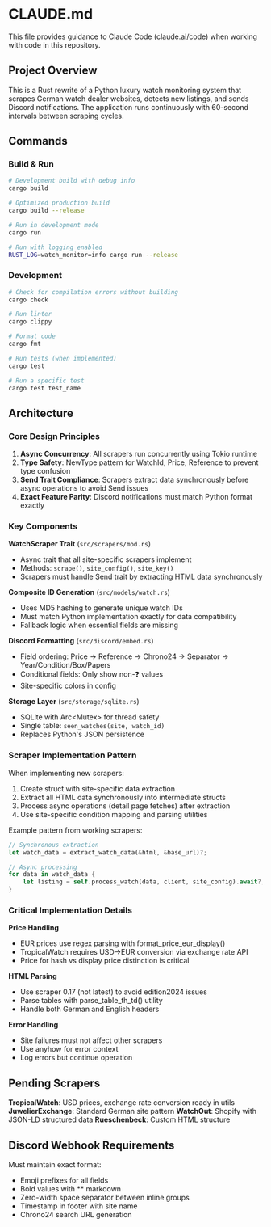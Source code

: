 # CLAUDE.md

This file provides guidance to Claude Code (claude.ai/code) when working with code in this repository.

## Project Overview

This is a Rust rewrite of a Python luxury watch monitoring system that scrapes German watch dealer websites, detects new listings, and sends Discord notifications. The application runs continuously with 60-second intervals between scraping cycles.

## Commands

### Build & Run
```bash
# Development build with debug info
cargo build

# Optimized production build
cargo build --release

# Run in development mode
cargo run

# Run with logging enabled
RUST_LOG=watch_monitor=info cargo run --release
```

### Development
```bash
# Check for compilation errors without building
cargo check

# Run linter
cargo clippy

# Format code
cargo fmt

# Run tests (when implemented)
cargo test

# Run a specific test
cargo test test_name
```

## Architecture

### Core Design Principles
1. **Async Concurrency**: All scrapers run concurrently using Tokio runtime
2. **Type Safety**: NewType pattern for WatchId, Price, Reference to prevent type confusion
3. **Send Trait Compliance**: Scrapers extract data synchronously before async operations to avoid Send issues
4. **Exact Feature Parity**: Discord notifications must match Python format exactly

### Key Components

**WatchScraper Trait** (`src/scrapers/mod.rs`)
- Async trait that all site-specific scrapers implement
- Methods: `scrape()`, `site_config()`, `site_key()`
- Scrapers must handle Send trait by extracting HTML data synchronously

**Composite ID Generation** (`src/models/watch.rs`)
- Uses MD5 hashing to generate unique watch IDs
- Must match Python implementation exactly for data compatibility
- Fallback logic when essential fields are missing

**Discord Formatting** (`src/discord/embed.rs`)
- Field ordering: Price → Reference → Chrono24 → Separator → Year/Condition/Box/Papers
- Conditional fields: Only show non-❓ values
- Site-specific colors in config

**Storage Layer** (`src/storage/sqlite.rs`)
- SQLite with Arc<Mutex<Connection>> for thread safety
- Single table: `seen_watches(site, watch_id)`
- Replaces Python's JSON persistence

### Scraper Implementation Pattern

When implementing new scrapers:

1. Create struct with site-specific data extraction
2. Extract all HTML data synchronously into intermediate structs
3. Process async operations (detail page fetches) after extraction
4. Use site-specific condition mapping and parsing utilities

Example pattern from working scrapers:
```rust
// Synchronous extraction
let watch_data = extract_watch_data(&html, &base_url)?;

// Async processing
for data in watch_data {
    let listing = self.process_watch(data, client, site_config).await?;
}
```

### Critical Implementation Details

**Price Handling**
- EUR prices use regex parsing with format_price_eur_display()
- TropicalWatch requires USD→EUR conversion via exchange rate API
- Price for hash vs display price distinction is critical

**HTML Parsing**
- Use scraper 0.17 (not latest) to avoid edition2024 issues
- Parse tables with parse_table_th_td() utility
- Handle both German and English headers

**Error Handling**
- Site failures must not affect other scrapers
- Use anyhow for error context
- Log errors but continue operation

## Pending Scrapers

**TropicalWatch**: USD prices, exchange rate conversion ready in utils
**JuwelierExchange**: Standard German site pattern
**WatchOut**: Shopify with JSON-LD structured data
**Rueschenbeck**: Custom HTML structure

## Discord Webhook Requirements

Must maintain exact format:
- Emoji prefixes for all fields
- Bold values with ** markdown
- Zero-width space separator between inline groups
- Timestamp in footer with site name
- Chrono24 search URL generation